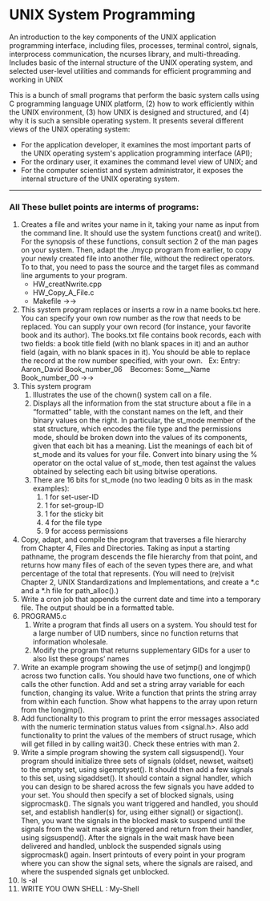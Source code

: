 # UNIX System Programming
An introduction to the key components of the UNIX application programming interface, including files, processes, terminal control, signals, interprocess communication, the ncurses library, and multi-threading. Includes basic of the internal structure of the UNIX operating system, and selected user-level utilities and commands for efficient programming and working in UNIX

This is a bunch of small programs that perform the basic system calls using C programming language 
UNIX platform, (2) how to work efficiently within the UNIX environment, (3) how UNIX is
designed and structured, and (4) why it is such a sensible operating system. It presents several
different views of the UNIX operating system: 
* For the application developer, it examines the most important parts of the UNIX operating
system's application programming interface (API);
* For the ordinary user, it examines the command level view of UNIX; and 
* For the computer scientist and system administrator, it exposes the internal structure of the
UNIX operating system.

----------------
### All These bullet points are interms of programs: 
1. Creates a file and writes your name in it, taking your name as input from the command line. It should use the system functions creat() and write(). For the synopsis of these functions, consult section 2 of the man pages on your system. Then, adapt the ./mycp program from earlier, to copy your newly created file into another file, without the redirect operators. To to that, you need to pass the source and the target files as command line arguments to your program.
    * HW_creatNwrite.cpp
    * HW_Copy_A_File.c
    * Makefile
→→
2. This system program  replaces or inserts a row in a <file> name books.txt here. You can specify your own row number as the row that needs to be replaced. You can supply your own record (for instance, your favorite book and its author). The books.txt file contains book records, each with two fields: a book title field (with no blank spaces in it) and an author field (again, with no blank spaces in it). You should be able to replace the record at the row number specified, with your own.
&nbsp;&nbsp;Ex: Entry: 	Aaron_David     Book_number_06
&nbsp;&nbsp; Becomes: 	Some__Name    Book_number_00
→→
3. This system program 
    1. Illustrates the use of the chown() system call on a file.
    2. Displays all the information from the stat structure about a file in a “formatted” table, with the constant names on the left, and their binary values on the right. In particular, the st_mode member of the stat structure, which encodes the file type and the permissions mode, should be broken down into the values of its components, given that each bit has a meaning. List the meanings of each bit of st_mode and its values for your file. Convert into binary using the % operator on the octal value of st_mode, then test against the values obtained by selecting each bit using bitwise operations. 
    3. There are 16 bits for st_mode (no two leading 0 bits as in the mask examples):
        1. 1 for set-user-ID
        2. 1 for set-group-ID
        3. 1 for the sticky bit
        4. 4 for the file type
        5. 9 for access permissions
4. Copy, adapt, and compile the program that traverses a file hierarchy from Chapter 4, Files and Directories. Taking as input a starting pathname, the program descends the file hierarchy from that point, and returns how many files of each of the seven types there are, and what percentage of the total that represents. (You will need to (re)visit Chapter 2, UNIX Standardizations and Implementations, and create a *.c and a *.h file for path_alloc().)
4. Write a cron job that appends the current date and time into a temporary file. The output should be in a formatted table.
5. PROGRAM5.c
    1. Write a program that finds all users on a system. You should test for a large
number of UID numbers, since no function returns that information wholesale.
    2. Modify the program that returns supplementary GIDs for a user to also list
these groups’ names
6. Write an example program showing the use of setjmp() and longjmp() across two function calls. You should have two functions, one of which calls the other function. Add and set a string array variable for each function, changing its value. Write a function that prints the string array from within each function. Show what happens to the array upon return from the longjmp().
7. Add functionality to this program to print the error messages associated with the
numeric termination status values from <signal.h>. Also add functionality to
print the values of the members of struct rusage, which will get filled in by
calling wait3(). Check these entries with man 2.
8. Write a simple program showing the system call sigsuspend(). Your program should initialize three sets of signals (oldset, newset, waitset) to the empty set, using sigemptyset(). It should then add a few signals to this set, using sigaddset(). It should contain a signal handler, which you can design to be shared across the few signals you have added to your set. You should then specify a set of blocked signals, using sigprocmask(). The signals you want triggered and handled, you should set, and establish handler(s) for, using either signal() or sigaction(). Then, you want the signals in the blocked mask to suspend until the signals from the wait mask are triggered and return from their handler, using sigsuspend(). After the signals in the wait mask have been delivered and handled, unblock the suspended signals using sigprocmask() again. Insert printouts of every point in your program where you can show the signal sets, where the signals are raised, and where the suspended signals get unblocked.
9. ls -al   
10. WRITE YOU OWN SHELL :  My-Shell
